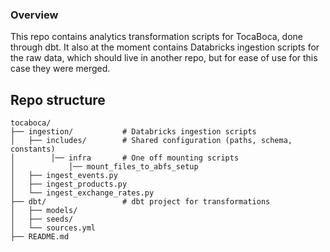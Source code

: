 ### Overview
This repo contains analytics transformation scripts for TocaBoca, done through dbt. It also at the moment contains Databricks ingestion scripts for the raw data, which should live in another repo, but for ease of use for this case they were merged.

## Repo structure
```text
tocaboca/
├── ingestion/           # Databricks ingestion scripts
│   ├── includes/        # Shared configuration (paths, schema, constants)
│        │── infra       # One off mounting scripts
│            │── mount_files_to_abfs_setup
│   ├── ingest_events.py
│   ├── ingest_products.py
│   └── ingest_exchange_rates.py
├── dbt/                 # dbt project for transformations
│   ├── models/          
│   ├── seeds/
│   └── sources.yml
├── README.md


